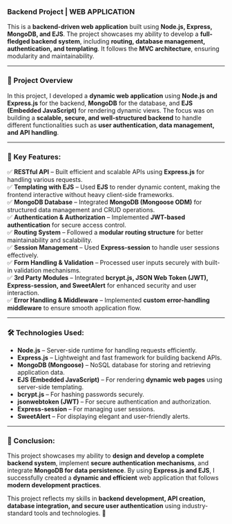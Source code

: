 ### **Backend Project | WEB APPLICATION**  
This is a **backend-driven web application** built using **Node.js, Express, MongoDB, and EJS**. The project showcases my ability to develop a **full-fledged backend system**, including **routing, database management, authentication, and templating**. It follows the **MVC architecture**, ensuring modularity and maintainability.  

---

### **📌 Project Overview**  
In this project, I developed a **dynamic web application** using **Node.js and Express.js** for the backend, **MongoDB** for the database, and **EJS (Embedded JavaScript)** for rendering dynamic views. The focus was on building a **scalable, secure, and well-structured backend** to handle different functionalities such as **user authentication, data management, and API handling**.  

---

### **🚀 Key Features:**  
✅ **RESTful API** – Built efficient and scalable APIs using **Express.js** for handling various requests.  
✅ **Templating with EJS** – Used **EJS** to render dynamic content, making the frontend interactive without heavy client-side frameworks.  
✅ **MongoDB Database** – Integrated **MongoDB (Mongoose ODM)** for structured data management and CRUD operations.  
✅ **Authentication & Authorization** – Implemented **JWT-based authentication** for secure access control.  
✅ **Routing System** – Followed a **modular routing structure** for better maintainability and scalability.  
✅ **Session Management** – Used **Express-session** to handle user sessions effectively.  
✅ **Form Handling & Validation** – Processed user inputs securely with built-in validation mechanisms.  
✅ **3rd Party Modules** – Integrated **bcrypt.js, JSON Web Token (JWT), Express-session, and SweetAlert** for enhanced security and user interaction.  
✅ **Error Handling & Middleware** – Implemented **custom error-handling middleware** to ensure smooth application flow.  

---

### **🛠 Technologies Used:**  
- **Node.js** – Server-side runtime for handling requests efficiently.  
- **Express.js** – Lightweight and fast framework for building backend APIs.  
- **MongoDB (Mongoose)** – NoSQL database for storing and retrieving application data.  
- **EJS (Embedded JavaScript)** – For rendering **dynamic web pages** using server-side templating.  
- **bcrypt.js** – For hashing passwords securely.  
- **jsonwebtoken (JWT)** – For secure authentication and authorization.  
- **Express-session** – For managing user sessions.  
- **SweetAlert** – For displaying elegant and user-friendly alerts.  

---

### **📌 Conclusion:**  
This project showcases my ability to **design and develop a complete backend system**, implement **secure authentication mechanisms**, and integrate **MongoDB for data persistence**. By using **Express.js and EJS**, I successfully created a **dynamic and efficient** web application that follows **modern development practices**.  

This project reflects my skills in **backend development, API creation, database integration, and secure user authentication** using industry-standard tools and technologies. 🚀
